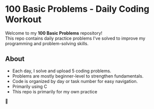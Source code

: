 # 100 Basic Problems - Daily Coding Workout
Welcome to my **100 Basic Problems** repository!  
This repo contains daily practice problems I've solved to improve my programming and problem-solving skills.

## About
- Each day, I solve and upload 5 coding problems.
- Problems are mostly beginner-level to strengthen fundamentals.
- Code is organized by day or task number for easy navigation.
- Primarily using C
- This repo is primarily for my own practice

🚀
